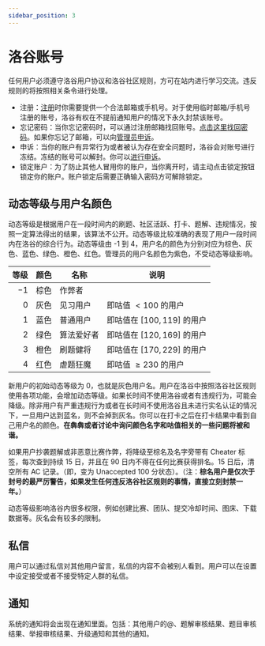 ```yaml
---
sidebar_position: 3
---
```


# 洛谷账号

任何用户必须遵守洛谷用户协议和洛谷社区规则，方可在站内进行学习交流。违反规则的将按照相关条令进行处理。

- 注册：[注册](https://www.luogu.com.cn/auth/register)时你需要提供一个合法邮箱或手机号。对于使用临时邮箱/手机号注册的账号，洛谷有权在不提前通知用户的情况下永久封禁该账号。
- 忘记密码：当你忘记密码时，可以通过注册邮箱找回账号。[点击这里找回密码](https://www.luogu.com.cn/auth/forgetPassword)。如果你忘记了邮箱，可以向[管理员申诉](/contact-us#email)。
- 申诉：当你的账户有异常行为或者被认为存在安全问题时，洛谷会对账号进行冻结。冻结的账号可以解封。你可以[进行申诉](/contact-us#email)。
- 锁定账户：为了防止其他人冒用你的账户，当你离开时，请主动点击锁定按钮锁定你的账户。账户锁定后需要正确输入密码方可解除锁定。

## 动态等级与用户名颜色

动态等级是根据用户在一段时间内的刷题、社区活跃、打卡、题解、违规情况，按照一定算法得出的结果，该算法不公开。动态等级比较准确的表现了用户一段时间内在洛谷的综合行为。动态等级由 -1 到 4，用户名的颜色为分别对应为棕色、灰色、蓝色、绿色、橙色、红色。管理员的用户名颜色为紫色，不受动态等级影响。

|  等级 | 颜色 | 名称    | 说明                 |
|----:|----|-------|--------------------|
|  $-1$ | 棕色 | 作弊者   |                    |
|   $0$ | 灰色 | 见习用户  | 即咕值 $< 100$ 的用户      |
|   $1$ | 蓝色 | 普通用户  | 即咕值在 $[100,119]$ 的用户 |
|   $2$ | 绿色 | 算法爱好者 | 即咕值在 $[120,169]$ 的用户 |
|   $3$ | 橙色 | 刷题健将  | 即咕值在 $[170,229]$ 的用户 |
|   $4$ | 红色 | 虐题狂魔  | 即咕值 $\ge 230$ 的用户       |

新用户的初始动态等级为 $0$，也就是灰色用户名。用户在洛谷中按照洛谷社区规则使用各项功能，会增加动态等级。如果长时间不使用洛谷或者有违规行为，可能会降级。除非用户有严重违规行为或者在长时间不使用洛谷且未进行实名认证的情况下，一旦用户达到蓝名，则不会掉到灰名。你可以在打卡之后在打卡结果中看到自己用户名的颜色。**在犇犇或者讨论中询问颜色名字和咕值相关的一些问题将被和谐。**

如果用户抄袭题解或非恶意比赛作弊，将降级至棕名及名字旁带有 Cheater 标签，每次查到持续 $15$ 日，并且在 $90$ 日内不得在任何比赛获得排名。$15$ 日后，清空所有 AC 记录。（即，变为 Unaccepted 100 分状态）。（注：**棕名用户是仅次于封号的最严厉警告，如果发生任何违反洛谷社区规则的事情，直接立刻封禁一年。**）

动态等级影响洛谷内很多权限，例如创建比赛、团队、提交冷却时间、图床、下载数据等。灰名会有较多的限制。

## 私信

用户可以通过私信对其他用户留言，私信的内容不会被别人看到。用户可以在设置中设定接受或者不接受特定人群的私信。

## 通知

系统的通知将会出现在通知里面。包括：其他用户的@、题解审核结果、题目审核结果、举报审核结果、升级通知和其他的通知。
